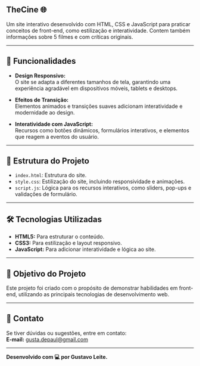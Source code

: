 ## TheCine 🌐  

Um site interativo desenvolvido com HTML, CSS e JavaScript para praticar conceitos de front-end, como estilização e interatividade. Contem também informações sobre 5 filmes e com críticas originais.  

---

## 🚀 Funcionalidades  

- **Design Responsivo:**  
  O site se adapta a diferentes tamanhos de tela, garantindo uma experiência agradável em dispositivos móveis, tablets e desktops.  

- **Efeitos de Transição:**  
  Elementos animados e transições suaves adicionam interatividade e modernidade ao design.  

- **Interatividade com JavaScript:**  
  Recursos como botões dinâmicos, formulários interativos, e elementos que reagem a eventos do usuário.  

---

## 📂 Estrutura do Projeto  

- `index.html`: Estrutura do site.  
- `style.css`: Estilização do site, incluindo responsividade e animações.  
- `script.js`: Lógica para os recursos interativos, como sliders, pop-ups e validações de formulário.  

---

## 🛠️ Tecnologias Utilizadas  

- **HTML5:** Para estruturar o conteúdo.  
- **CSS3:** Para estilização e layout responsivo.  
- **JavaScript:** Para adicionar interatividade e lógica ao site.  

---

## 🎯 Objetivo do Projeto  

Este projeto foi criado com o propósito de demonstrar habilidades em front-end, utilizando as principais tecnologias de desenvolvimento web.  

---

## 📩 Contato  

Se tiver dúvidas ou sugestões, entre em contato:  
**E-mail:** gusta.depaul@gmail.com

---  

**Desenvolvido com 💻 por Gustavo Leite.**
